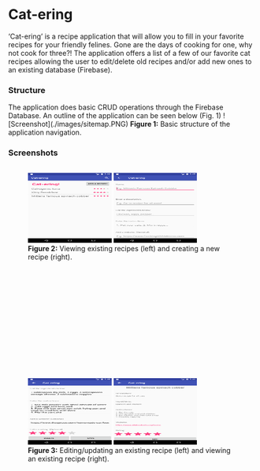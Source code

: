 # Cat-ering

‘Cat-ering’ is a recipe application that will allow you to fill in your favorite recipes for your friendly felines. Gone are the days of cooking for one, why not cook for three?! The application offers a list of a few of our favorite cat recipes allowing the user to edit/delete old recipes and/or add new ones to an existing database (Firebase).

<h3> Structure </h3>
The application does basic CRUD operations through the Firebase Database. An outline of the application can be seen below (Fig. 1) 
![Screenshot](./images/sitemap.PNG)
   <b>Figure 1:</b> Basic structure of the application navigation. 

<h3> Screenshots </h3>
<div style="display: flex; justify-content: center;">
<figure>
   <img  src="./images/list-view.png"  width="40%"  height="40%"/>
   <img src="./images/create.png" width="40%" height="40%"/><br>
   <figcaption><b>Figure 2:</b> Viewing existing recipes (left) and creating a new recipe (right).</figcaption> <br>
</figure>
</div>
<br><br>
<div style="display: flex; justify-content: center;">
<figure>
   <img  src="./images/edit.png"  width="40%"  height="40%"/>
   <img  src="./images/view_rec.png"  width="40%"  height="40%"/><br>
<figcaption><b>Figure 3:</b> Editing/updating an existing recipe (left) and viewing an existing recipe (right).</figcaption>
</figure>
</div>
